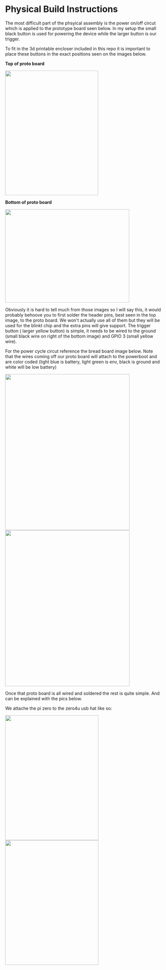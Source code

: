 # Physical Build Instructions

The most difficult part of the phsyical assembly is the power on/off circut which is applied to the prototype board seen below.  In my setup the small black button is used for powering the device while the larger button is our trigger.

To fit in the 3d printable encloser included in this repo it is important to place these buttons in the exact positions seen on the images below.

__Top of proto board__

<img src="https://github.com/eliddell1/FistBump/blob/master/schematics%26referenceImages/proto_board_top.jpg" width="299" height="399">    

__Bottom of proto board__

<img src="https://github.com/eliddell1/FistBump/blob/master/schematics%26referenceImages/proto_board_bottom.jpg"  width="399" height="299">

Obviously it is hard to tell much from those images so I will say this, it would probably behoove you to first solder the header pins, best seen in the top image, to the proto board.  We won't actually use all of them but they will be used for the blinkt chip and the extra pins will give support.  The trigger button ( larger yellow button) is simple, it needs to be wired to the ground (small black wire on right of the bottom image) and GPIO 3 (small yellow wire).

For the power cycle circut reference the bread board image below. Note that the wires coming off our proto board will attach to the powerboot and are color coded (light blue is battery, light green is env, black is ground and white will be low battery)

<img src="https://raw.githubusercontent.com/eliddell1/FistBump/master/schematics%26referenceImages/powerbutton_powerboost_1000C.png" width="400" height="500">

<img src="https://raw.githubusercontent.com/eliddell1/FistBump/master/schematics%26referenceImages/powerbutton_powerboost_500C.png" width="400" height="500">

Once that proto board is all wired and soldered the rest is quite simple. And can be explained with the pics below.

We attache the pi zero to the zero4u usb hat like so:

<img src="https://raw.githubusercontent.com/eliddell1/FistBump/master/schematics%26referenceImages/pi%2Busb_top.jpg" width="300" height="400">
<img src="https://raw.githubusercontent.com/eliddell1/FistBump/master/schematics%26referenceImages/pi%2Busb_bottom.jpg" width="300" height="400"> 

